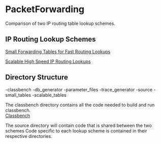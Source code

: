 # PacketForwarding
Comparison of two IP routing table lookup schemes.

## IP Routing Lookup Schemes

[Small Forwarding Tables for Fast Routing Lookups](http://conferences.sigcomm.org/sigcomm/1997/papers/p192.pdf)

[Scalable High Speed IP Routing Lookups](http://conferences.sigcomm.org/sigcomm/1997/papers/p182.pdf)
  

## Directory Structure

-classbench
  -db\_generator
  -parameter\_files
  -trace\_generator
-source
  -small\_tables
  -scalable\_tables

The classbench directory contains all the code needed to build and run classbench.  
[Classbench](http://www.arl.wustl.edu/classbench/)

The source directory will contain code that is shared between the two schemes
Code specific to each lookup scheme is contained in their respective directories.

